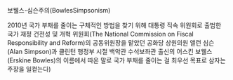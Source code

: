 보웰스-심슨주의(BowlesSimpsonism)

2010년 국가 부채를 줄이는 구체적인 방법을 찾기 위해 대통령 직속 위원회로 출범한 국가 재정 건전성 및 개혁 위원회(The National Commission on Fiscal Responsibility and Reform)의 공동위원장을 맡았던 공화당 상원의원 앨런 심슨(Alan Simpson)과 클린턴 행정부 시절 백악관 수석보좌관 출신의 어스킨 보웰스(Erskine Bowles)의 이름에서 따온 말로 국가 부채를 줄이는 걸 최우선 목표로 삼자는 주장을 일컫는다)